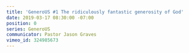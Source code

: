 ```yaml
---
title: 'GeneroUS #1 The ridiculously fantastic generosity of God'
date: 2019-03-17 08:30:00 -07:00
position: 0
series: GeneroUS
communicator: Pastor Jason Graves
vimeo_id: 324985673
---
```


